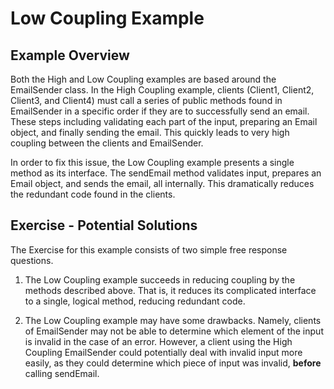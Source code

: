 # Low Coupling Example

## Example Overview

Both the High and Low Coupling examples are based around the EmailSender class. In the High Coupling example, clients (Client1, Client2, Client3, and Client4) must call a series of public methods found in EmailSender in a specific order if they are to successfully send an email. These steps including validating each part of the input, preparing an Email object, and finally sending the email. This quickly leads to very high coupling between the clients and EmailSender.

In order to fix this issue, the Low Coupling example presents a single method as its interface. The sendEmail method validates input, prepares an Email object, and sends the email, all internally. This dramatically reduces the redundant code found in the clients.

## Exercise - Potential Solutions

The Exercise for this example consists of two simple free response questions.

1. The Low Coupling example succeeds in reducing coupling by the methods described above. That is, it reduces its complicated interface to a single, logical method, reducing redundant code.

2. The Low Coupling example may have some drawbacks. Namely, clients of EmailSender may not be able to determine which element of the input is invalid in the case of an error. However, a client using the High Coupling EmailSender could potentially deal with invalid input more easily, as they could determine which piece of input was invalid, **before** calling sendEmail.